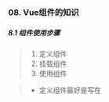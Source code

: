 ### 08. Vue组件的知识

##### 8.1 组件使用步骤

> 1. 定义组件
> 2. 挂载组件
> 3. 使用组件

> - 定义组件最好是写在<script>之外，而且要加上独一无二的ID
> - 组件里面只能有一个根标签

```html
    <template id="test">
    <div>
        <ul>
            <li>1</li>
            <li>2</li>
            <li>3</li>
        </ul>
    </div>
</template>
```

> 组件要挂载在Vue实例上，最好还要提前定义一个对象存储起来

```js
 <script>
        let son = {
            template: '#test'
        }
        let vm = new Vue({
            el: "#app",
            components: {
                son,//这里是es6的写法，son:son可以简写为son
            }
        })
    </script>
```

> 使用对象

```html
<div id="app">
        <son></son>
        <son></son>
    </div>
```

> 最终的结果

![image-20200117160122166](C:\Users\王雨波\AppData\Roaming\Typora\typora-user-images\image-20200117160122166.png)

##### 8.2 子组件中的data

> 子组件中的data必须是一个函数，且必须要return一个对象
>
> 标准写法：

```js
let son = {
            template: '#test',
            data() {
                return {
                    arr: [1, 2, 3, 4, 5]
                }
            }
        }
```

> 在Vue开发工具中查看子组件data的返回值

<img src="C:\Users\王雨波\AppData\Roaming\Typora\typora-user-images\image-20200117161603702.png" alt="image-20200117161603702" style="zoom:67%;" />

> 复用同一子组件时，某一个子组件中data数据的修改不会改变其他子组件

> 修改第一个子组件的name

<img src="C:\Users\王雨波\AppData\Roaming\Typora\typora-user-images\image-20200117163210925.png" alt="image-20200117163210925" style="zoom: 67%;" />

> 第二个子组件的name没有改变

<img src="C:\Users\王雨波\AppData\Roaming\Typora\typora-user-images\image-20200117163143185.png" alt="image-20200117163143185" style="zoom:67%;" />

##### 8.3 父子组件传值--父传子

> - 属性传值法
> - props是子组件用来接收父组件传值的接口

> 这是父组件中要传给子组件的信息

```js
  msg: "我是父组件中携带的数据",
```

> 子组件中动态绑定

```html
<son :message="msg"></son>
```

> 子组件接收绑定的变量

```js
 let son = {
            template: '#test',
            props: ['message']
        }
```

> 查看结果

<img src="C:\Users\王雨波\AppData\Roaming\Typora\typora-user-images\image-20200117164630141.png" alt="image-20200117164630141" style="zoom: 67%;" />

> - 用数组接收表示对接收的数据不做任何修改
> - 如果要对传入的数据进行筛选,就需要用到对象格式

> 现在父组件中的数据

```js
 data: {
                msg1: "我是第一条数据",
                msg2: 2,
            },
```

> 子组件动态绑定两条数据

```HTML
<son :message1="msg1" :message2="msg2"></son>
```

> 子组件对每条数据的限制

```js
 props: {
                message1: {
                    type: Number,
                },
                message2: {
                    type: Number,
                }
            }
```

<img src="C:\Users\王雨波\AppData\Roaming\Typora\typora-user-images\image-20200117170326495.png" alt="image-20200117170326495" style="zoom:67%;" />

![image-20200117170336183](C:\Users\王雨波\AppData\Roaming\Typora\typora-user-images\image-20200117170336183.png)

> 数据虽然还有, 但是报错了, 第一条数据不符合格式

> 子组件中能做出的验证 : 
>
> - default>>>当没有传递数据时生效, 可以当成默认传递的数据
>
> ![image-20200117170905481](C:\Users\王雨波\AppData\Roaming\Typora\typora-user-images\image-20200117170905481.png)
>
> -  required: true>>>表示必须要传, 不传报错
>
> ![image-20200117171901148](C:\Users\王雨波\AppData\Roaming\Typora\typora-user-images\image-20200117171901148.png)
>
> `type>>>type可以规定传入的值是哪一种类型或者是那些类型, 两种及其以上就要用数组规定: type:[String,Number]`
>
> - `validator(value){return}`>>>验证条件
>
> ```js
>  message2: {
>                     validator(value) {
>                         return value > 10
>                     }
> ```
>
> ![image-20200117174122698](C:\Users\王雨波\AppData\Roaming\Typora\typora-user-images\image-20200117174122698.png)
>
> 程序报错,但是数据仍然传过来了
>
> ![image-20200117174205600](C:\Users\王雨波\AppData\Roaming\Typora\typora-user-images\image-20200117174205600.png)
>
> emmm......只能解释为父爱真伟大了,就算是错的也要给

##### 8.4 父子组件传值--子传父

> 方法:`this.$emit`

> 步骤:定义子组件中要发送的内容>>>给子组件绑定点击发送的事件并且在子组件的方法中写上事件处理函数>>>在父组件中绑定子组件要发射过来事件,等待子组件的发射>>>在父组件的方法中写上子组件发射的事件的处理函数

```html
 <div id="app">
     <!--第三步:父组件中绑定子组件发射的事件 -->
        <son @xxx="handleClick"></son>    
</div>
    <template id="test">
    <div>
      我是子组件
         <!--第二步:子组件中定义发射事件  -->
      <button @click="handleClick">点击传值</button>
    </div>
</template>
```

```js
 <script src="https://cdn.bootcss.com/vue/2.6.10/vue.js"></script>
    <script>
        let son = {
            template: '#test',
            data() {
                return {
                    name: '我是子组件中的数据'//第一步:定义要传递的数据
                }
            },
            methods: {//这里也算第二步:发射事件的处理函数
                handleClick() { //点击按钮把子组件data选项中的数据传递给父组件
                    this.$emit('xxx', this.name) //向父组件发射xxx(表示自定义)事件
                }
            }
        }
        let vm = new Vue({
            el: "#app",
            data: {

            },
            components: {
                son,
            },
            methods: {//第四步:写上父组件绑定的子组件发射事件的处理函数
                handleClick(value) {//该事件第一个值就是发射的数据,用value接收
                    console.log('事件触发了', value);

                }
            }
        })
    </script>

```

> 点击一次按钮

![image-20200117194530659](C:\Users\王雨波\AppData\Roaming\Typora\typora-user-images\image-20200117194530659.png)

##### 8.5 全局组件和局部组件

> - 局部组件就是必须挂载到父组件中才可以使用的组件, 上面所有的例子中用的都是局部组件
> - 全局组件是不用挂载到父组件中就可以使用的组件

> 下面是全局组件的写法: 

```js
 Vue.component('son', {
            template: '#test',
        })
```

> 第一个参数是存放子组件的变量名, 第二个参数是一个对象, 里面放子组件需要的属性和方法

```js
 let vm = new Vue({
            el: "#app",
            data: {},
        })
```

> 父组件没有挂载子组件, 子组件也可以使用

![image-20200117200031813](C:\Users\王雨波\AppData\Roaming\Typora\typora-user-images\image-20200117200031813.png)

##### 8.6  组件注册之组件名称要求

> - 在注册组件的时候,我们始终需要给他一个名字
> - 应用特定样式和约定的基础组件(也就是展示类的 无逻辑的或无状态的组件)应该全部以一个特定的前缀开头,比如Base, App, 或v
>
> 他们的名字通常包含包裹元素的名字(比如BaseButton, BaseTable), 除非没有现成的对应功能的元素, 好处就是: 
>
> 1. 当不在编辑器中以字母顺序排序时,你的应用的基础组件会全部排列在一起, 这样更容易识别
> 2. 因为组件名应该始终是多个单词, 所以这样做可以避免你在包裹简单组件时随意选择前缀

> 大小写方法 : 
>
> 1. 使用`kebab-case`(烤肉串式)
> 2. 使用`PascalCase`(首字母大写)
>
> 当使用`PascalCase`定义一个组件时,你在引用这个自定义元素时两种命名法都可以使用 , 也就是说<my-component-name>和<MyCompentonName>都是可以接受的.
>
> 注意:尽管如此, 直接在DOM(即非字符串模板)中使用时只有`kabab-case`是有效的

